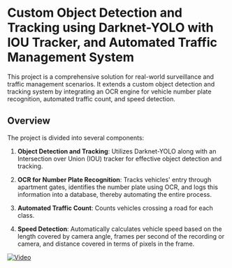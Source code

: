 # Custom Object Detection and Tracking using Darknet-YOLO with IOU Tracker, and Automated Traffic Management System

This project is a comprehensive solution for real-world surveillance and traffic management scenarios. It extends a custom object detection and tracking system by integrating an OCR engine for vehicle number plate recognition, automated traffic count, and speed detection.

## Overview

The project is divided into several components:

1. **Object Detection and Tracking**: Utilizes Darknet-YOLO along with an Intersection over Union (IOU) tracker for effective object detection and tracking.

2. **OCR for Number Plate Recognition**: Tracks vehicles' entry through apartment gates, identifies the number plate using OCR, and logs this information into a database, thereby automating the entire process.

3. **Automated Traffic Count**: Counts vehicles crossing a road for each class.

4. **Speed Detection**: Automatically calculates vehicle speed based on the length covered by camera angle, frames per second of the recording or camera, and distance covered in terms of pixels in the frame. 

[![Video](https://img.youtube.com/vi/jXnoFqcAkQA/maxresdefault.jpg)](https://www.youtube.com/watch?v=tJK87SM5LLc)


